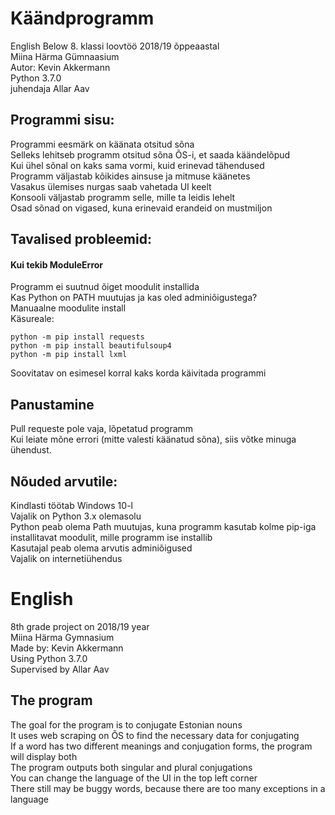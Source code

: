 # Käändprogramm
English Below 
8. klassi loovtöö 2018/19 õppeaastal\
Miina Härma Gümnaasium\
Autor: Kevin Akkermann\
Python 3.7.0\
juhendaja Allar Aav

## Programmi sisu:
Programmi eesmärk on käänata otsitud sõna\
Selleks lehitseb programm otsitud sõna ÕS-i, et saada käändelõpud\
Kui ühel sõnal on kaks sama vormi, kuid erinevad tähendused\
Programm väljastab kõikides ainsuse ja mitmuse käänetes\
Vasakus ülemises nurgas saab vahetada UI keelt\
Konsooli väljastab programm selle, mille ta leidis lehelt\
Osad sõnad on vigased, kuna erinevaid erandeid on mustmiljon

## Tavalised probleemid:
#### Kui tekib ModuleError
Programm ei suutnud õiget moodulit installida\
Kas Python on PATH muutujas ja kas oled adminiõigustega?\
Manuaalne moodulite install\
Käsureale:
```
python -m pip install requests
python -m pip install beautifulsoup4
python -m pip install lxml
```
Soovitatav on esimesel korral kaks korda käivitada programmi

## Panustamine
Pull requeste pole vaja, lõpetatud programm\
Kui leiate mõne errori (mitte valesti käänatud sõna), siis võtke minuga ühendust.

## Nõuded arvutile:
Kindlasti töötab Windows 10-l\
Vajalik on Python 3.x olemasolu\
Python peab olema Path muutujas, kuna programm kasutab kolme pip-iga installitavat moodulit, mille programm ise installib\
Kasutajal peab olema arvutis adminiõigused\
Vajalik on internetiühendus

# English
8th grade project on 2018/19 year\
Miina Härma Gymnasium\
Made by: Kevin Akkermann\
Using Python 3.7.0\
Supervised by Allar Aav

## The program
The goal for the program is to conjugate Estonian nouns\
It uses web scraping on ÕS to find the necessary data for conjugating\
If a word has two different meanings and conjugation forms, the program will display both\
The program outputs both singular and plural conjugations\
You can change the language of the UI in the top left corner\
There still may be buggy words, because there are too many exceptions in a language

